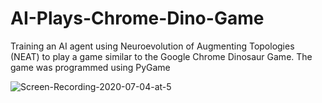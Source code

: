 # AI-Plays-Chrome-Dino-Game
Training an AI agent using Neuroevolution of Augmenting Topologies (NEAT) to play a game similar to the Google Chrome Dinosaur Game. The game was programmed using PyGame

![Screen-Recording-2020-07-04-at-5](https://user-images.githubusercontent.com/64752194/86986363-f0fefd80-c1ac-11ea-86e1-dca99b5a901a.gif)
